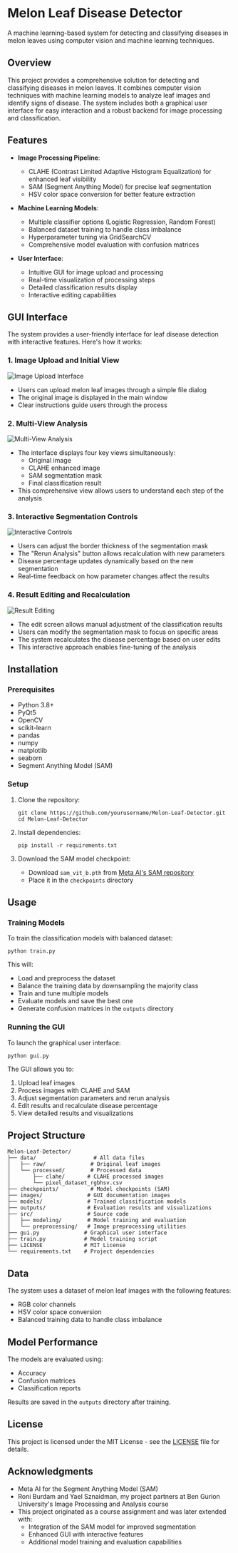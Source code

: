 # Melon Leaf Disease Detector

A machine learning-based system for detecting and classifying diseases in melon leaves using computer vision and machine learning techniques.

## Overview

This project provides a comprehensive solution for detecting and classifying diseases in melon leaves. It combines computer vision techniques with machine learning models to analyze leaf images and identify signs of disease. The system includes both a graphical user interface for easy interaction and a robust backend for image processing and classification.

## Features

- **Image Processing Pipeline**:
  - CLAHE (Contrast Limited Adaptive Histogram Equalization) for enhanced leaf visibility
  - SAM (Segment Anything Model) for precise leaf segmentation
  - HSV color space conversion for better feature extraction

- **Machine Learning Models**:
  - Multiple classifier options (Logistic Regression, Random Forest)
  - Balanced dataset training to handle class imbalance
  - Hyperparameter tuning via GridSearchCV
  - Comprehensive model evaluation with confusion matrices

- **User Interface**:
  - Intuitive GUI for image upload and processing
  - Real-time visualization of processing steps
  - Detailed classification results display
  - Interactive editing capabilities

## GUI Interface

The system provides a user-friendly interface for leaf disease detection with interactive features. Here's how it works:

### 1. Image Upload and Initial View
![Image Upload Interface](images/GUI1.png)
- Users can upload melon leaf images through a simple file dialog
- The original image is displayed in the main window
- Clear instructions guide users through the process

### 2. Multi-View Analysis
![Multi-View Analysis](images/GUI2.png)
- The interface displays four key views simultaneously:
  - Original image
  - CLAHE enhanced image
  - SAM segmentation mask
  - Final classification result
- This comprehensive view allows users to understand each step of the analysis

### 3. Interactive Segmentation Controls
![Interactive Controls](images/GUI3.png)
- Users can adjust the border thickness of the segmentation mask
- The "Rerun Analysis" button allows recalculation with new parameters
- Disease percentage updates dynamically based on the new segmentation
- Real-time feedback on how parameter changes affect the results

### 4. Result Editing and Recalculation
![Result Editing](images/GUI4.png)
- The edit screen allows manual adjustment of the classification results
- Users can modify the segmentation mask to focus on specific areas
- The system recalculates the disease percentage based on user edits
- This interactive approach enables fine-tuning of the analysis

## Installation

### Prerequisites

- Python 3.8+
- PyQt5
- OpenCV
- scikit-learn
- pandas
- numpy
- matplotlib
- seaborn
- Segment Anything Model (SAM)

### Setup

1. Clone the repository:
   ```
   git clone https://github.com/yourusername/Melon-Leaf-Detector.git
   cd Melon-Leaf-Detector
   ```

2. Install dependencies:
   ```
   pip install -r requirements.txt
   ```

3. Download the SAM model checkpoint:
   - Download `sam_vit_b.pth` from [Meta AI's SAM repository](https://github.com/facebookresearch/segment-anything)
   - Place it in the `checkpoints` directory

## Usage

### Training Models

To train the classification models with balanced dataset:

```
python train.py
```

This will:
- Load and preprocess the dataset
- Balance the training data by downsampling the majority class
- Train and tune multiple models
- Evaluate models and save the best one
- Generate confusion matrices in the `outputs` directory

### Running the GUI

To launch the graphical user interface:

```
python gui.py
```

The GUI allows you to:
1. Upload leaf images
2. Process images with CLAHE and SAM
3. Adjust segmentation parameters and rerun analysis
4. Edit results and recalculate disease percentage
5. View detailed results and visualizations

## Project Structure

```
Melon-Leaf-Detector/
├── data/                  # All data files
│   ├── raw/              # Original leaf images
│   └── processed/        # Processed data
│       ├── clahe/       # CLAHE processed images
│       └── pixel_dataset_rgbhsv.csv
├── checkpoints/          # Model checkpoints (SAM)
├── images/              # GUI documentation images
├── models/              # Trained classification models
├── outputs/             # Evaluation results and visualizations
├── src/                 # Source code
│   ├── modeling/        # Model training and evaluation
│   └── preprocessing/   # Image preprocessing utilities
├── gui.py              # Graphical user interface
├── train.py            # Model training script
├── LICENSE             # MIT License
└── requirements.txt    # Project dependencies
```

## Data

The system uses a dataset of melon leaf images with the following features:
- RGB color channels
- HSV color space conversion
- Balanced training data to handle class imbalance

## Model Performance

The models are evaluated using:
- Accuracy
- Confusion matrices
- Classification reports

Results are saved in the `outputs` directory after training.

## License

This project is licensed under the MIT License - see the [LICENSE](LICENSE) file for details.

## Acknowledgments

- Meta AI for the Segment Anything Model (SAM)
- Roni Burdam and Yael Sznaidman, my project partners at Ben Gurion University's Image Processing and Analysis course
- This project originated as a course assignment and was later extended with:
  - Integration of the SAM model for improved segmentation
  - Enhanced GUI with interactive features
  - Additional model training and evaluation capabilities
